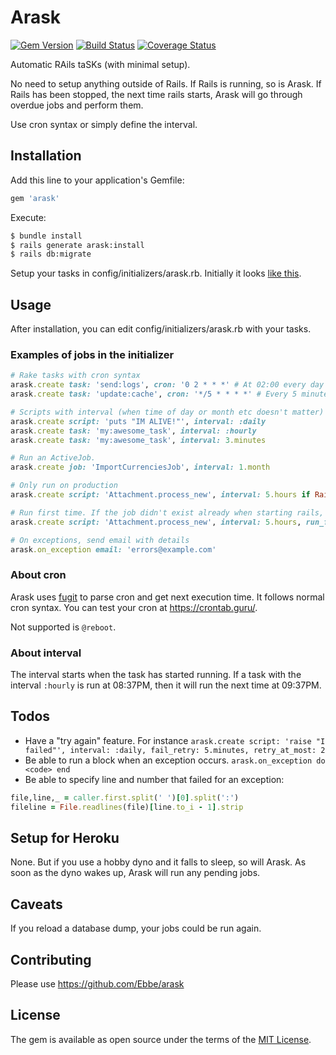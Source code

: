 # Arask
[![Gem Version](https://badge.fury.io/rb/arask.svg)](https://badge.fury.io/rb/arask)
[![Build Status](https://travis-ci.org/Ebbe/arask.svg?branch=master)](https://travis-ci.org/Ebbe/arask)
[![Coverage Status](https://coveralls.io/repos/github/Ebbe/arask/badge.svg?branch=master)](https://coveralls.io/github/Ebbe/arask?branch=master)

Automatic RAils taSKs (with minimal setup).

No need to setup anything outside of Rails. If Rails is running, so is Arask. If Rails has been stopped, the next time rails starts, Arask will go through overdue jobs and perform them.

Use cron syntax or simply define the interval.

## Installation
Add this line to your application's Gemfile:
```ruby
gem 'arask'
```

Execute:
```bash
$ bundle install
$ rails generate arask:install
$ rails db:migrate
```

Setup your tasks in config/initializers/arask.rb. Initially it looks [like this](lib/arask/initialize.rb).

## Usage
After installation, you can edit config/initializers/arask.rb with your tasks.

### Examples of jobs in the initializer
```ruby
# Rake tasks with cron syntax
arask.create task: 'send:logs', cron: '0 2 * * *' # At 02:00 every day
arask.create task: 'update:cache', cron: '*/5 * * * *' # Every 5 minutes

# Scripts with interval (when time of day or month etc doesn't matter)
arask.create script: 'puts "IM ALIVE!"', interval: :daily
arask.create task: 'my:awesome_task', interval: :hourly
arask.create task: 'my:awesome_task', interval: 3.minutes

# Run an ActiveJob.
arask.create job: 'ImportCurrenciesJob', interval: 1.month

# Only run on production
arask.create script: 'Attachment.process_new', interval: 5.hours if Rails.env.production?

# Run first time. If the job didn't exist already when starting rails, run it:
arask.create script: 'Attachment.process_new', interval: 5.hours, run_first_time: true

# On exceptions, send email with details
arask.on_exception email: 'errors@example.com'
```

### About cron
Arask uses [fugit](https://github.com/floraison/fugit) to parse cron and get next execution time. It follows normal cron syntax. You can test your cron at https://crontab.guru/.

Not supported is `@reboot`.

### About interval
The interval starts when the task has started running. If a task with the interval `:hourly` is run at 08:37PM, then it will run the next time at 09:37PM.

## Todos
* Have a "try again" feature. For instance `arask.create script: 'raise "I failed"', interval: :daily, fail_retry: 5.minutes, retry_at_most: 2`
* Be able to run a block when an exception occurs. `arask.on_exception do <code> end`
* Be able to specify line and number that failed for an exception:
```ruby
file,line,_ = caller.first.split(' ')[0].split(':')
fileline = File.readlines(file)[line.to_i - 1].strip
```

## Setup for Heroku
None. But if you use a hobby dyno and it falls to sleep, so will Arask. As soon as the dyno wakes up, Arask will run any pending jobs.

## Caveats
If you reload a database dump, your jobs could be run again.

## Contributing
Please use https://github.com/Ebbe/arask

## License
The gem is available as open source under the terms of the [MIT License](https://opensource.org/licenses/MIT).
